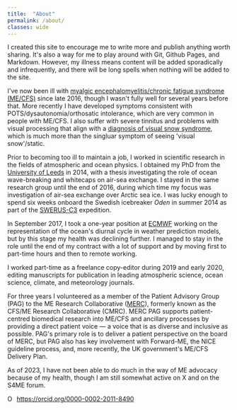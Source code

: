 ```yaml
---
title:  "About"
permalink: /about/
classes: wide
---
```


<!--This is a comment-->
I created this site to encourage me to write more and publish anything worth sharing. It's also a way for me to play around with Git, Github Pages, and Markdown. However, my illness means content will be added sporadically and infrequently, and there will be long spells when nothing will be added to the site.

I've now been ill with [myalgic encephalomyelitis/chronic fatigue syndrome (ME/CFS)](https://www.cdc.gov/me-cfs/about/index.html) since late 2016, though I wasn't fully well for several years before that. More recently I have developed symptoms consistent with POTS/dysautonomia/orthosatic intolerance, which are very common in people with ME/CFS. I also suffer with severe tinnitus and problems with visual processing that align with a [diagnosis of visual snow syndrome](https://www.visualsnowinitiative.org/), which is much more than the singluar symptom of seeing 'visual snow'/static.

Prior to becoming too ill to maintain a job, I worked in scientific research in the fields of atmospheric and ocean physics. I obtained my PhD from the [University of Leeds](https://environment.leeds.ac.uk/institute-climate-atmospheric-science) in 2014, with a thesis investigating the role of ocean wave-breaking and whitecaps on air-sea exchange. I stayed in the same research group until the end of 2016, during which time my focus was investigation of air-sea exchange over Arctic sea ice. I was lucky enough to spend six weeks onboard the Swedish icebreaker _Oden_ in summer 2014 as part of the [SWERUS-C3](http://www.swerus-c3.geo.su.se/) expedition.

In September 2017, I took a one-year position at [ECMWF](https://www.ecmwf.int/) working on the representation of the ocean's diurnal cycle in weather prediction models, but by this stage my health was declining further. I managed to stay in the role until the end of my contract with a lot of support and by moving first to part-time hours and then to remote working.

I worked part-time as a freelance copy-editor during 2019 and early 2020, editing manuscripts for publication in leading atmospheric science, ocean science, climate, and meteorology journals.

For three years I volunteered as a member of the Patient Advisory Group (PAG) to the ME Research Collaborative ([MERC](https://meassociation.org.uk/research/cfsme-research-collaborative/)), formerly known as the CFS/ME Research Collaborative (CMRC). MERC PAG supports patient-centred biomedical research into ME/CFS and ancillary processes by providing a direct patient voice — a voice that is as diverse and inclusive as possible. PAG's primary role is to deliver a patient perspective on the board of MERC, but PAG also has key involvement with Forward-ME, the NICE guideline process, and, more recently, the UK government's ME/CFS Delivery Plan.

As of 2023, I have not been able to do much in the way of ME advocacy because of my health, though I am still somewhat active on X and on the S4ME forum.

<div itemscope itemtype="https://schema.org/Person"><a itemprop="sameAs" content="https://orcid.org/0000-0002-2011-8490" href="https://orcid.org/0000-0002-2011-8490" target="orcid.widget" rel="me noopener noreferrer" style="vertical-align:top;"><img src="https://orcid.org/sites/default/files/images/orcid_16x16.png" style="width:1em;margin-right:.5em;" alt="ORCID iD icon">https://orcid.org/0000-0002-2011-8490</a></div>
